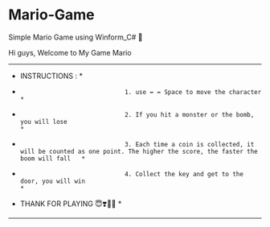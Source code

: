 # Mario-Game
Simple Mario Game using Winform_C# 🐰

Hi guys, Welcome to My Game Mario

* * * * * * * * * * * * * * * * * * * * * * * * * * * * * * * * * * * * * * * * * * * * * * * * * * * * * * * * * * * * * * * * * * * * * * * * * * * * * * * 
*   INSTRUCTIONS :                                                                                                                                          *                                                                      
*                                  1. use ↚ ↛ Space to move the character                                                                                   * 
*                                  2. If you hit a monster or the bomb, you will lose                                                                       * 
*                                  3. Each time a coin is collected, it will be counted as one point. The higher the score, the faster the boom will fall   * 
*                                  4. Collect the key and get to the door, you will win                                                                     *
*   THANK FOR PLAYING 😇❣️👑🐰                                                                                                                                                       *
* * * * * * * * * * * * * * * * * * * * * * * * * * * * * * * * * * * * * * * * * * * * * * * * * * * * * * * * * * * * * * * * * * * * * * * * * * * * * * * 

